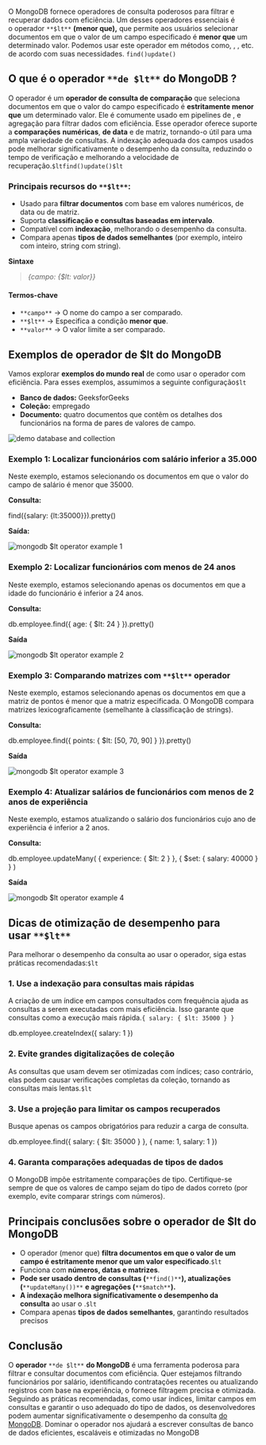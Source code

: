 O MongoDB fornece operadores de consulta poderosos para filtrar e recuperar dados com eficiência. Um desses operadores essenciais é o operador `**$lt**` **(menor que),** que permite aos usuários selecionar documentos em que o valor de um campo especificado é **menor que** um determinado valor. Podemos usar este operador em métodos como, , , etc. de acordo com suas necessidades. `find()update()`

## **O que é o operador** `**de $lt**` do MongoDB **?**

O operador é um **operador de consulta de comparação** que seleciona documentos em que o valor do campo especificado é **estritamente menor que** um determinado valor. Ele é comumente usado em pipelines de , e agregação para filtrar dados com eficiência. Esse operador oferece suporte a **comparações** **numéricas**, **de data** e de matriz, tornando-o útil para uma ampla variedade de consultas. A indexação adequada dos campos usados pode melhorar significativamente o desempenho da consulta, reduzindo o tempo de verificação e melhorando a velocidade de recuperação.`$ltfind()update()$lt`

### **Principais recursos do** `**$lt**`**:**

- Usado para **filtrar documentos** com base em valores numéricos, de data ou de matriz.
- Suporta **classificação e consultas baseadas em intervalo**.
- Compatível com **indexação**, melhorando o desempenho da consulta.
- Compara apenas **tipos de dados semelhantes** (por exemplo, inteiro com inteiro, string com string).

**Sintaxe**

> _{campo: {$lt: valor}}_

#### Termos-chave

- `**campo**` → O nome do campo a ser comparado.
- `**$lt**` → Especifica a condição **menor que**.
- `**valor**` → O valor limite a ser comparado.

## Exemplos de operador de $lt do MongoDB

Vamos explorar **exemplos do mundo real** de como usar o operador com eficiência. Para esses exemplos, assumimos a seguinte configuração`$lt`

- **Banco de dados:** GeeksforGeeks
- **Coleção:** empregado
- **Documento:** quatro documentos que contêm os detalhes dos funcionários na forma de pares de valores de campo.

![demo database and collection](https://media.geeksforgeeks.org/wp-content/uploads/20200316233752/lessthan-database.jpg)

### **Exemplo 1: Localizar funcionários com salário inferior a 35.000**

Neste exemplo, estamos selecionando os documentos em que o valor do campo de salário é menor que 35000.

**Consulta:**

find({salary: {lt:35000}}).pretty()

**Saída:**

![mongodb $lt operator example 1](https://media.geeksforgeeks.org/wp-content/uploads/20200315234806/lt-example-12.jpg)

### **Exemplo 2: Localizar funcionários com menos de 24 anos**

Neste exemplo, estamos selecionando apenas os documentos em que a idade do funcionário é inferior a 24 anos.

**Consulta:**

db.employee.find({ age: { $lt: 24 } }).pretty()

**Saída**

![mongodb $lt operator example 2](https://media.geeksforgeeks.org/wp-content/uploads/20200315234653/lt-example-2.jpg)

### **Exemplo 3: Comparando matrizes com** `**$lt**` **operador**

Neste exemplo, estamos selecionando apenas os documentos em que a matriz de pontos é menor que a matriz especificada. O MongoDB compara matrizes lexicograficamente (semelhante à classificação de strings).

**Consulta:**

db.employee.find({ points: { $lt: [50, 70, 90] } }).pretty()

**Saída**

![mongodb $lt operator example 3](https://media.geeksforgeeks.org/wp-content/uploads/20200316232107/lessthan-example-3.jpg)

### **Exemplo 4: Atualizar salários de funcionários com menos de 2 anos de experiência**

Neste exemplo, estamos atualizando o salário dos funcionários cujo ano de experiência é inferior a 2 anos.

**Consulta:**

db.employee.updateMany(
  { experience: { $lt: 2 } }, 
  { $set: { salary: 40000 } }
)

**Saída**

![mongodb $lt operator example 4](https://media.geeksforgeeks.org/wp-content/uploads/20200315234733/lt-example-4.jpg)

## **Dicas de otimização de desempenho para usar** `**$lt**`

Para melhorar o desempenho da consulta ao usar o operador, siga estas práticas recomendadas:`$lt`

### **1. Use a indexação para consultas mais rápidas**

A criação de um índice em campos consultados com frequência ajuda as consultas a serem executadas com mais eficiência. Isso garante que consultas como a execução mais rápida.`{ salary: { $lt: 35000 } }`

db.employee.createIndex({ salary: 1 })

### **2. Evite grandes digitalizações de coleção**

As consultas que usam devem ser otimizadas com índices; caso contrário, elas podem causar verificações completas da coleção, tornando as consultas mais lentas.`$lt`

### **3. Use a projeção para limitar os campos recuperados**

Busque apenas os campos obrigatórios para reduzir a carga de consulta.

db.employee.find({ salary: { $lt: 35000 } }, { name: 1, salary: 1 })

### **4. Garanta comparações adequadas de tipos de dados**

O MongoDB impõe estritamente comparações de tipo. Certifique-se sempre de que os valores de campo sejam do tipo de dados correto (por exemplo, evite comparar strings com números).

## Principais conclusões sobre o operador de $lt do MongoDB

- O operador (menor que) **filtra documentos em que o valor de um campo é estritamente menor que um valor especificado**.`$lt`
- Funciona com **números, datas e matrizes**.
- **Pode ser usado dentro de consultas (**`**find()**`**), atualizações (**`**updateMany())**` **e agregações (**`**$match**`**).**
- **A indexação melhora significativamente o desempenho da consulta** ao usar o .`$lt`
- Compara apenas **tipos de dados semelhantes**, garantindo resultados precisos

## Conclusão

O **operador** `**de $lt**` **do MongoDB** é uma ferramenta poderosa para filtrar e consultar documentos com eficiência. Quer estejamos filtrando funcionários por salário, identificando contratações recentes ou atualizando registros com base na experiência, o fornece filtragem precisa e otimizada. Seguindo as práticas recomendadas, como usar índices, limitar campos em consultas e garantir o uso adequado do tipo de dados, os desenvolvedores podem aumentar significativamente o desempenho da consulta [do MongoDB](https://www.geeksforgeeks.org/mongodb-an-introduction/). Dominar o operador nos ajudará a escrever consultas de banco de dados eficientes, escaláveis e otimizadas no MongoDB